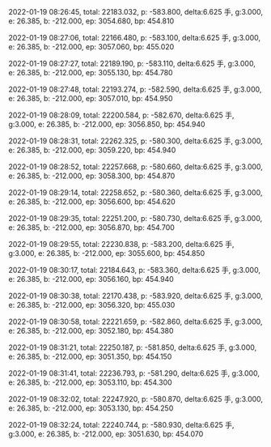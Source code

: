 2022-01-19 08:26:45, total: 22183.032, p: -583.800, delta:6.625 手, g:3.000, e: 26.385, b: -212.000, ep: 3054.680, bp: 454.810

2022-01-19 08:27:06, total: 22166.480, p: -583.100, delta:6.625 手, g:3.000, e: 26.385, b: -212.000, ep: 3057.060, bp: 455.020

2022-01-19 08:27:27, total: 22189.190, p: -583.110, delta:6.625 手, g:3.000, e: 26.385, b: -212.000, ep: 3055.130, bp: 454.780

2022-01-19 08:27:48, total: 22193.274, p: -582.590, delta:6.625 手, g:3.000, e: 26.385, b: -212.000, ep: 3057.010, bp: 454.950

2022-01-19 08:28:09, total: 22200.584, p: -582.670, delta:6.625 手, g:3.000, e: 26.385, b: -212.000, ep: 3056.850, bp: 454.940

2022-01-19 08:28:31, total: 22262.325, p: -580.300, delta:6.625 手, g:3.000, e: 26.385, b: -212.000, ep: 3059.220, bp: 454.940

2022-01-19 08:28:52, total: 22257.668, p: -580.660, delta:6.625 手, g:3.000, e: 26.385, b: -212.000, ep: 3058.300, bp: 454.870

2022-01-19 08:29:14, total: 22258.652, p: -580.360, delta:6.625 手, g:3.000, e: 26.385, b: -212.000, ep: 3056.600, bp: 454.620

2022-01-19 08:29:35, total: 22251.200, p: -580.730, delta:6.625 手, g:3.000, e: 26.385, b: -212.000, ep: 3056.870, bp: 454.700

2022-01-19 08:29:55, total: 22230.838, p: -583.200, delta:6.625 手, g:3.000, e: 26.385, b: -212.000, ep: 3055.600, bp: 454.850

2022-01-19 08:30:17, total: 22184.643, p: -583.360, delta:6.625 手, g:3.000, e: 26.385, b: -212.000, ep: 3056.160, bp: 454.940

2022-01-19 08:30:38, total: 22170.438, p: -583.920, delta:6.625 手, g:3.000, e: 26.385, b: -212.000, ep: 3056.320, bp: 455.030

2022-01-19 08:30:58, total: 22221.659, p: -582.860, delta:6.625 手, g:3.000, e: 26.385, b: -212.000, ep: 3052.180, bp: 454.380

2022-01-19 08:31:21, total: 22250.187, p: -581.850, delta:6.625 手, g:3.000, e: 26.385, b: -212.000, ep: 3051.350, bp: 454.150

2022-01-19 08:31:41, total: 22236.793, p: -581.290, delta:6.625 手, g:3.000, e: 26.385, b: -212.000, ep: 3053.110, bp: 454.300

2022-01-19 08:32:02, total: 22247.920, p: -580.870, delta:6.625 手, g:3.000, e: 26.385, b: -212.000, ep: 3053.130, bp: 454.250

2022-01-19 08:32:24, total: 22240.744, p: -580.930, delta:6.625 手, g:3.000, e: 26.385, b: -212.000, ep: 3051.630, bp: 454.070